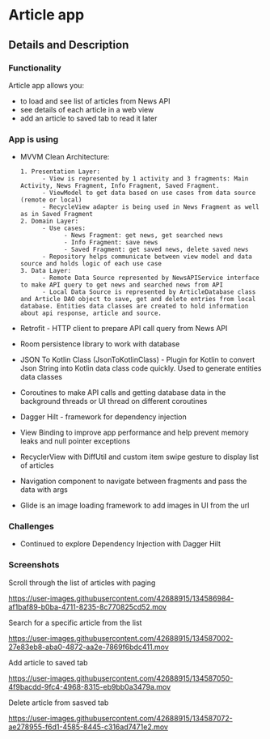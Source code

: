 # Article app
## Details and Description
### Functionality
Article app allows you:
* to load and see list of articles from News API
* see details of each article in a web view
* add an article to saved tab to read it later

### App is using
* MVVM Clean Architecture:

      1. Presentation Layer:
            - View is represented by 1 activity and 3 fragments: Main Activity, News Fragment, Info Fragment, Saved Fragment.
            - ViewModel to get data based on use cases from data source (remote or local)
            - RecycleView adapter is being used in News Fragment as well as in Saved Fragment
      2. Domain Layer:
            - Use cases:
                  - News Fragment: get news, get searched news
                  - Info Fragment: save news
                  - Saved Fragment: get saved news, delete saved news
            - Repository helps communicate between view model and data source and holds logic of each use case
      3. Data Layer:
            - Remote Data Source represented by NewsAPIService interface to make API query to get news and searched news from API 
            - Local Data Source is represented by ArticleDatabase class and Article DAO object to save, get and delete entries from local database. Entities data classes are created to hold information about api response, article and source.

* Retrofit - HTTP client to prepare API call query from News API
* Room persistence library to work with database
* JSON To Kotlin Class ​(JsonToKotlinClass)​ - Plugin for Kotlin to convert Json String into Kotlin data class code quickly. Used to generate entities data classes
* Coroutines to make API calls and getting database data in the background threads or UI thread on different coroutines
* Dagger Hilt - framework for dependency injection
* View Binding to improve app performance and help prevent memory leaks and null pointer exceptions
* RecyclerView with DiffUtil and custom item swipe gesture to display list of articles
* Navigation component to navigate between fragments and pass the data with args
* Glide is an image loading framework to add images in UI from the url

### Challenges

* Continued to explore Dependency Injection with Dagger Hilt

### Screenshots

Scroll through the list of articles with paging

https://user-images.githubusercontent.com/42688915/134586984-af1baf89-b0ba-4711-8235-8c770825cd52.mov


Search for a specific article from the list

https://user-images.githubusercontent.com/42688915/134587002-27e83eb8-aba0-4872-aa2e-7869f6bdc411.mov


Add article to saved tab

https://user-images.githubusercontent.com/42688915/134587050-4f9bacdd-9fc4-4968-8315-eb9bb0a3479a.mov


Delete article from sasved tab

https://user-images.githubusercontent.com/42688915/134587072-ae278955-f6d1-4585-8445-c316ad7471e2.mov


